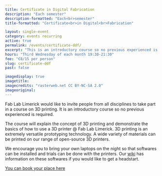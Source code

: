 ```yaml
---
title: Certificate in Digital Fabrication
description: "Each semester"
description-formatted: "Each<br>semester"
title-formatted: "Certificate<br>in Digital<br>Fabrication"

layout: single-event
category: events recurring
active: true
permalink: /events/certificate-ddf/
excerpt: "This is an introductory course so no previous experienced is required. The 'ReprapPro Mendel' is an open-source 3D printer with the ability to print 3D objects in variety of plastics."
hours: "Third Wednesday of each month 19:30-21:30"
fee: "€8/15 per person"
slug: certificate-ddf
past: false

imagedisplay: true
imagetitle:
imagecredits: "rasterweb.net CC BY-NC-SA 2.0"
imageoriginal:
---
```


Fab Lab Limerick would like to invite people from all disciplines to take part in a course on 3D printing.  It is an introductory course so no previous experienced is required.

The course will explain the concept of 3D printing and demonstrate the basics of how to use a 3D printer @ Fab Lab Limerick. 3D printing is an extremely versatile prototyping technology. A wide variety of materials can be printed on our range of open-source 3D printers.

We encourage you to bring your own laptops on the night so that softwares can be installed and trials can be done with the printers. Our [wiki](https://github.com/FabLabLimerick/fablablimerick.github.io/wiki) has information on these softwares if you would like to get a headstart.

[You can book your place here](http://fablablimerick.ticketleap.com/introduction-to-3d-printing)
